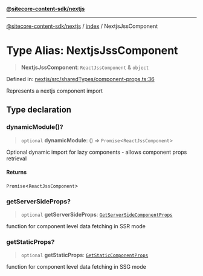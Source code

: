 [**@sitecore-content-sdk/nextjs**](../../README.md)

***

[@sitecore-content-sdk/nextjs](../../README.md) / [index](../README.md) / NextjsJssComponent

# Type Alias: NextjsJssComponent

> **NextjsJssComponent**: `ReactJssComponent` & `object`

Defined in: [nextjs/src/sharedTypes/component-props.ts:36](https://github.com/Sitecore/content-sdk/blob/7a8762cba8d2433002de71e21a5ba27c55dcfe57/packages/nextjs/src/sharedTypes/component-props.ts#L36)

Represents a nextjs component import

## Type declaration

### dynamicModule()?

> `optional` **dynamicModule**: () => `Promise`\<`ReactJssComponent`\>

Optional dynamic import for lazy components - allows component props retrieval

#### Returns

`Promise`\<`ReactJssComponent`\>

### getServerSideProps?

> `optional` **getServerSideProps**: [`GetServerSideComponentProps`](GetServerSideComponentProps.md)

function for component level data fetching in SSR mode

### getStaticProps?

> `optional` **getStaticProps**: [`GetStaticComponentProps`](GetStaticComponentProps.md)

function for component level data fetching in SSG mode
